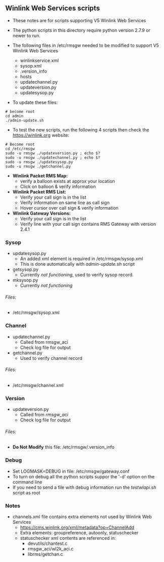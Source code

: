 ## Winlink Web Services scripts

* These notes are for scripts supporting V5 Winlink Web Services
* The python scripts in this directory require python version 2.7.9 or newer to run.

* The following files in /etc/rmsgw needed to be modified to support V5 Winlink Web Services
  * winlinkservice.xml
  * sysop.xml
  * .version_info
  * hosts
  * updatechannel.py
  * updateversion.py
  * updatesysop.py

* To update these files:
```
# become root
cd admin
./admin-update.sh
```

* To test the new scripts, run the following 4 scripts then check the https://winlink.org website:
```
# Become root
cd /etc/rmsgw
sudo -u rmsgw ./updateversion.py ; echo $?
sudo -u rmsgw ./updatechannel.py ; echo $?
sudo -u rmsgw ./updatesysop.py
sudo -u rmsgw ./getchannel.py
```

* **Winlink Packet RMS Map:**
  * verify a balloon exists at approx your location
  * Click on balloon & verify information
* **Winlink Packet RMS List:**
  * Verify your call sign is in the list
  * Verify information on same line as call sign
  * Hover cursor over call sign & verify information
* **Winlink Gateway Versions:**
  * Verify your call sign is in the list
  * Verify line with your call sign contains RMS Gateway with version 2.4.1

### Sysop

* updatesysop.py
  * An added <Password> xml element is required in /etc/rmsgw/sysop.xml
  * This is done automatically with *admin-update.sh* script
* getsysop.py
  * Currently *not functioning*, used to verify sysop record.
* mksysop.py
  * Currently *not functioning*

###### Files:
* /etc/rmsgw/sysop.xml

### Channel

* updatechannel.py
  * Called from rmsgw_aci
  * Check log file for output
* getchannel.py
  * Used to verify channel record

###### Files:
* /etc/rmsgw/channel.xml

### Version

* updateversion.py
  * Called from *rmsgw_aci*
  * Check log file for output

###### Files:
* **Do Not Modify** this file: /etc/rmsgw/.version_info

### Debug
* Set LOGMASK=DEBUG in file: /etc/rmsgw/gateway.conf
* To turn on debug all the python scripts suppor the '-d' option on the command line
* If you need to send a file with debug information run the *testwlapi.sh* script as root

### Notes
* channels.xml file contains extra elements not used by Winlink Web Services
  * https://cms.winlink.org/xml/metadata?op=ChannelAdd
  * Extra elements: groupreference, autoonly, statuschecker
  * statuschecker xml contents are referenced in:
    * devutils/chantest.c
    * rmsgw_aci/wl2k_aci.c
    * librms/getchan.c
